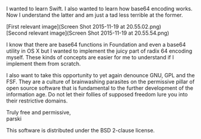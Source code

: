I wanted to learn Swift. I also wanted to learn how base64 encoding works. Now I understand the latter and am just a tad less terrible at the former.

[First relevant image](Screen Shot 2015-11-19 at 20.55.02.png)  
[Second relevant image](Screen Shot 2015-11-19 at 20.55.54.png)  

I know that there are base64 functions in Foundation and even a base64 utility in OS X but I wanted to implement the juicy part of radix 64 encoding myself. These kinds of concepts are easier for me to understand if I implement them from scratch.

I also want to take this opportunity to yet again denounce GNU, GPL and the FSF. They are a culture of brainwashing parasites on the permissive pillar of open source software that is fundamental to the further development of the information age. Do not let their follies of supposed freedom lure you into their restrictive domains.

Truly free and permissive,  
parski

This software is distributed under the BSD 2-clause license.